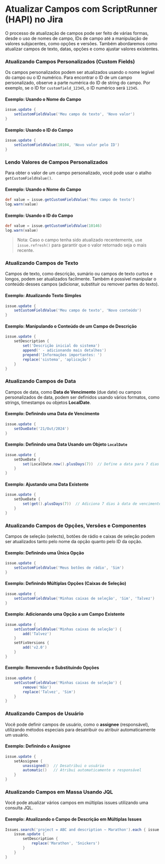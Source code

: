 
# Atualizar Campos com ScriptRunner (HAPI) no Jira

O processo de atualização de campos pode ser feito de várias formas, desde o uso de nomes de campo, IDs de campo até a manipulação de valores subjacentes, como opções e versões. Também abordaremos como atualizar campos de texto, datas, opções e como ajustar valores existentes.

### Atualizando Campos Personalizados (Custom Fields)

Os campos personalizados podem ser atualizados usando o nome legível do campo ou o ID numérico. Para encontrar o ID de um campo personalizado, observe a parte numérica do ID de string do campo. Por exemplo, se o ID for `customfield_12345`, o ID numérico será `12345`.

#### Exemplo: Usando o Nome do Campo

```groovy
issue.update {
    setCustomFieldValue('Meu campo de texto', 'Novo valor')
}
```

#### Exemplo: Usando o ID do Campo

```groovy
issue.update {
    setCustomFieldValue(10104, 'Novo valor pelo ID')
}
```

### Lendo Valores de Campos Personalizados

Para obter o valor de um campo personalizado, você pode usar o atalho `getCustomFieldValue()`.

#### Exemplo: Usando o Nome do Campo

```groovy
def value = issue.getCustomFieldValue('Meu campo de texto')
log.warn(value)
```

#### Exemplo: Usando o ID do Campo

```groovy
def value = issue.getCustomFieldValue(10146)
log.warn(value)
```

> Nota: Caso o campo tenha sido atualizado recentemente, use `issue.refresh()` para garantir que o valor retornado seja o mais recente.

### Atualizando Campos de Texto

Campos de texto, como descrição, sumário ou campos de texto curtos e longos, podem ser atualizados facilmente. Também é possível manipular o conteúdo desses campos (adicionar, substituir ou remover partes do texto).

#### Exemplo: Atualizando Texto Simples

```groovy
issue.update {
    setCustomFieldValue('Meu campo de texto', 'Novo conteúdo')
}
```

#### Exemplo: Manipulando o Conteúdo de um Campo de Descrição

```groovy
issue.update {
    setDescription {
        set('Descrição inicial do sistema')
        append(' - adicionando mais detalhes')
        prepend('Informações importantes: ')
        replace('sistema', 'aplicação')
    }
}
```

### Atualizando Campos de Data

Campos de data, como **Data de Vencimento** (due date) ou campos personalizados de data, podem ser definidos usando vários formatos, como strings, timestamps ou objetos **LocalDate**.

#### Exemplo: Definindo uma Data de Vencimento

```groovy
issue.update {
    setDueDate('21/Out/2024')
}
```

#### Exemplo: Definindo uma Data Usando um Objeto `LocalDate`

```groovy
issue.update {
    setDueDate {
        set(LocalDate.now().plusDays(7))  // Define a data para 7 dias a partir de hoje
    }
}
```

#### Exemplo: Ajustando uma Data Existente

```groovy
issue.update {
    setDueDate {
        set(get().plusDays(7))  // Adiciona 7 dias à data de vencimento atual
    }
}
```

### Atualizando Campos de Opções, Versões e Componentes

Campos de seleção (selects), botões de rádio e caixas de seleção podem ser atualizados tanto pelo nome da opção quanto pelo ID da opção.

#### Exemplo: Definindo uma Única Opção

```groovy
issue.update {
    setCustomFieldValue('Meus botões de rádio', 'Sim')
}
```

#### Exemplo: Definindo Múltiplas Opções (Caixas de Seleção)

```groovy
issue.update {
    setCustomFieldValue('Minhas caixas de seleção', 'Sim', 'Talvez')
}
```

#### Exemplo: Adicionando uma Opção a um Campo Existente

```groovy
issue.update {
    setCustomFieldValue('Minhas caixas de seleção') {
        add('Talvez')
    }
    setFixVersions {
        add('v2.0')
    }
}
```

#### Exemplo: Removendo e Substituindo Opções

```groovy
issue.update {
    setCustomFieldValue('Minhas caixas de seleção') {
        remove('Não')
        replace('Talvez', 'Sim')
    }
}
```

### Atualizando Campos de Usuário

Você pode definir campos de usuário, como o **assignee** (responsável), utilizando métodos especiais para desatribuir ou atribuir automaticamente um usuário.

#### Exemplo: Definindo o Assignee

```groovy
issue.update {
    setAssignee {
        unassigned()  // Desatribui o usuário
        automatic()   // Atribui automaticamente o responsável
    }
}
```

###  Atualizando Campos em Massa Usando JQL

Você pode atualizar vários campos em múltiplas issues utilizando uma consulta JQL.

#### Exemplo: Atualizando o Campo de Descrição em Múltiplas Issues

```groovy
Issues.search('project = ABC and description ~ Marathon').each { issue ->
    issue.update {
        setDescription {
            replace('Marathon', 'Snickers')
        }
    }
}
```
